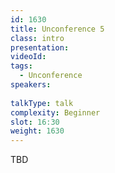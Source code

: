 ```yaml
---
id: 1630
title: Unconference 5
class: intro
presentation:
videoId:
tags:
  - Unconference
speakers:
  
talkType: talk
complexity: Beginner
slot: 16:30
weight: 1630
---
```


TBD
